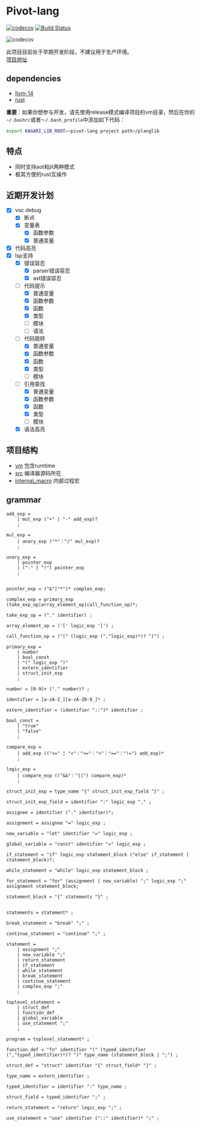 # Pivot-lang

[![codecov](https://codecov.io/gh/Pivot-Studio/pivot-lang/branch/master/graph/badge.svg?token=CA17PWK0EG)](https://codecov.io/gh/Pivot-Studio/pivot-lang) 
[![Build Status](https://drone.pivotstudio.cn/api/badges/Pivot-Studio/pivot-lang/status.svg)](https://drone.pivotstudio.cn/Pivot-Studio/pivot-lang)


![codecov](https://codecov.io/gh/Pivot-Studio/pivot-lang/branch/master/graphs/sunburst.svg?token=CA17PWK0EG)

此项目目前处于早期开发阶段，不建议用于生产环境。  
[项目地址](https://github.com/Pivot-Studio/pivot-lang)  

## dependencies
- [llvm-14](https://github.com/llvm/llvm-project/releases/tag/llvmorg-14.0.6)
- [rust](https://www.rust-lang.org/)

**重要**：如果你想参与开发，请先使用release模式编译项目的vm目录，然后在你的`~/.bashrc`或者`～/.bash_profile`中添加如下代码：  

```bash
export KAGARI_LIB_ROOT=<pivot-lang project path>/planglib
```

## 特点
- 同时支持aot和jit两种模式
- 极其方便的rust互操作

## 近期开发计划
- [x] vsc debug
  - [x] 断点
  - [x] 变量表
    - [x] 函数参数
    - [x] 普通变量
- [x] 代码高亮
- [x] lsp支持
  - [x] 错误容忍
    - [x] parser错误容忍
    - [x] ast错误容忍
  - [ ] 代码提示
    - [x] 普通变量
    - [x] 函数参数
    - [x] 函数
    - [x] 类型
    - [ ] 模块
    - [ ] 语法
  - [ ] 代码跳转
    - [x] 普通变量
    - [x] 函数参数
    - [x] 函数
    - [x] 类型
    - [ ] 模块
  - [ ] 引用查找
    - [x] 普通变量
    - [x] 函数参数
    - [x] 函数
    - [x] 类型
    - [ ] 模块
  - [x] 语法高亮

## 项目结构

- [vm](vm) 包含rumtime
- [src](src) 编译器源码所在
- [internal_macro](internal_macro) 内部过程宏

## grammar

```ebnf
add_exp = 
    | mul_exp ("+" | "-" add_exp)?
    ;

mul_exp = 
    | unary_exp ("*"｜"/" mul_exp)?
    ;

unary_exp =
    | pointer_exp
    | ("-" | "!") pointer_exp
    ;


pointer_exp = ("&"|"*")* complex_exp;

complex_exp = primary_exp (take_exp_op|array_element_op|call_function_op)*;

take_exp_op = ("." identifier) ;

array_element_op = ('[' logic_exp ']') ;

call_function_op = ("(" (logic_exp (","logic_exp)*)? ")") ;

primary_exp =
    | number
    | bool_const
    | "(" logic_exp ")"
    | extern_identifier
    | struct_init_exp
    ;

number = [0-9]+ ("." number)? ;

identifier = [a-zA-Z_][a-zA-Z0-9_]* ;

extern_identifier = (identifier "::")* identifier ;

bool_const =
    | "true"
    | "false"
    ;

compare_exp =
    | add_exp (("<=" | "<"｜">="｜">"｜"=="｜"!=") add_exp)*
    ;

logic_exp = 
    | compare_exp (("&&"｜"||") compare_exp)*
    ;

struct_init_exp = type_name "{" struct_init_exp_field "}" ;

struct_init_exp_field = identifier ":" logic_exp "," ;

assignee = identifier ("." identifier)*;

assignment = assignee "=" logic_exp ;

new_variable = "let" identifier "=" logic_exp ;

global_variable = "const" identifier "=" logic_exp ;

if_statement = "if" logic_exp statement_block ("else" if_statement | statement_block)?;

while_statement = "while" logic_exp statement_block ;

for_statement = "for" (assignment | new_variable) ";" logic_exp ";" assignment statement_block;

statement_block = "{" statements "}" ;


statements = statement* ;

break_statement = "break" ";" ;

continue_statement = "continue" ";" ;

statement = 
    | assignment ";"
    | new_variable ";"
    | return_statement
    | if_statement
    | while_statement
    | break_statement
    | continue_statement
    | complex_exp ";"
    ;

toplevel_statement = 
    | struct_def
    | function_def
    | global_variable
    | use_statement ";"
    ;

program = toplevel_statement* ;

function_def = "fn" identifier "(" (typed_identifier (","typed_identifier)*)? ")" type_name (statement_block | ";") ;

struct_def = "struct" identifier "{" struct_field* "}" ;

type_name = extern_identifier ;

typed_identifier = identifier ":" type_name ;

struct_field = typed_identifier ";" ;

return_statement = "return" logic_exp ";" ;

use_statement = "use" identifier ("::" identifier)* ";" ;

```
